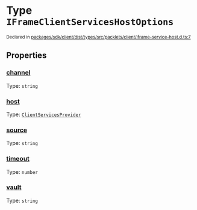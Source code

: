 # Type `IFrameClientServicesHostOptions`
<sub>Declared in [packages/sdk/client/dist/types/src/packlets/client/iframe-service-host.d.ts:7]()</sub>





## Properties
### [channel]()
Type: <code>string</code>


### [host]()
Type: <code>[ClientServicesProvider](/api/@dxos/react-client/interfaces/ClientServicesProvider)</code>


### [source]()
Type: <code>string</code>


### [timeout]()
Type: <code>number</code>


### [vault]()
Type: <code>string</code>
